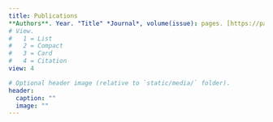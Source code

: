 ```yaml
---
title: Publications
**Authors**. Year. "Title" *Journal*, volume(issue): pages. [https://papers.ssrn.com/sol3/papers.cfm?abstract_id=3580159]
# View.
#   1 = List
#   2 = Compact
#   3 = Card
#   4 = Citation
view: 4

# Optional header image (relative to `static/media/` folder).
header:
  caption: ""
  image: ""
---
```


